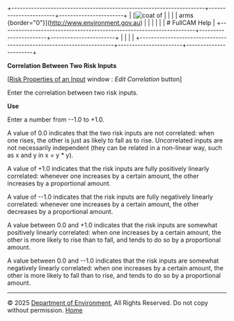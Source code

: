 +---------------------------------------------------------------------+-----------------------+-----------------------+
| [![coat of                                                          |                       | [](index.htm)         |
| arms](imgs/coa_env.png){border="0"}](http://www.environment.gov.au) |                       |                       |
|                                                                     |                       | # FullCAM Help        |
+---------------------------------------------------------------------+-----------------------+-----------------------+
|                                                                     |                       |                       |
+---------------------------------------------------------------------+-----------------------+-----------------------+

**Correlation Between Two Risk Inputs**

\[[Risk Properties of an
Input](182_Risk%20Properties%20of%20an%20Input.htm) window : *Edit
Correlation* button\]

Enter the correlation between two risk inputs.

**Use**

Enter a number from --1.0 to +1.0.

A value of 0.0 indicates that the two risk inputs are not correlated:
when one rises, the other is just as likely to fall as to rise.
Uncorrelated inputs are not necessarily independent (they can be related
in a non-linear way, such as x and y in x = y \* y).

A value of +1.0 indicates that the risk inputs are fully positively
linearly correlated: whenever one increases by a certain amount, the
other increases by a proportional amount.

A value of --1.0 indicates that the risk inputs are fully negatively
linearly correlated: whenever one increases by a certain amount, the
other decreases by a proportional amount.

A value between 0.0 and +1.0 indicates that the risk inputs are somewhat
positively linearly correlated: when one increases by a certain amount,
the other is more likely to rise than to fall, and tends to do so by a
proportional amount.

A value between 0.0 and --1.0 indicates that the risk inputs are
somewhat negatively linearly correlated: when one increases by a certain
amount, the other is more likely to fall than to rise, and tends to do
so by a proportional amount.

------------------------------------------------------------------------

© 2025 [Department of
Environment](http://www.environment.gov.au "Department of Environment"),
All Rights Reserved. Do not copy without permission.
[Home](index.htm "help index")
